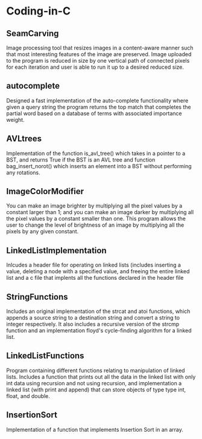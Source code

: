# Coding-in-C

## SeamCarving
Image processing tool that resizes images in a content-aware manner such that most interesting features of the image are preserved.
Image uploaded to the program is reduced in size by one vertical path of connected pixels for each iteration and user is able to run it up to a desired reduced size.

## autocomplete
Designed a fast implementation of the auto-complete functionality where given a query string the program returns the
top match that completes the partial word based on a database of terms with associated importance weight.

## AVLtrees
Implementation of the function  is_avl_tree() which takes in a pointer to a BST, and returns True if the BST is an AVL tree and function bag_insert_norot() which inserts an element into a BST without performing any rotations. 

## ImageColorModifier
You can make an image brighter by multiplying all the pixel values by a constant larger than 1; and you can make an image darker by multiplying all the pixel values by a constant smaller than one. This program allows the user to change the level of brightness of an image by multiplying all the pixels by any given constant.

## LinkedListImplementation
Inlcudes a header file for operating on linked lists (includes inserting a value, deleting a node with a specified value, and freeing the entire linked list and a c file that implents all the functions declared in the header file

## StringFunctions
Includes an original implementation of the strcat and atoi functions, which appends a source string to a destination string and convert a string to integer respectively. It also includes a recursive version of the strcmp function and an implementation floyd's cycle-finding algorithm for a linked list.

## LinkedListFunctions
Program containing different functions relating to manipulation of linked lists. Includes a function that prints out all the data in the linked list with only int data using recursion and not using recursion, and implementation a linked list (with print and append) that can store objects of type type int, float, and double.

## InsertionSort
Implementation of a function that implements Insertion Sort in an array.

